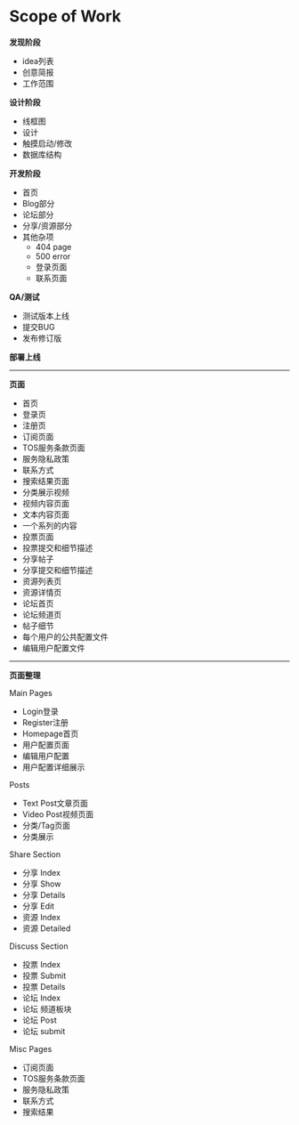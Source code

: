 # Scope of Work

**发现阶段**

* idea列表
* 创意简报
* 工作范围

**设计阶段**

* 线框图
* 设计
* 触摸启动/修改
* 数据库结构

**开发阶段**

* 首页
* Blog部分
* 论坛部分
* 分享/资源部分
* 其他杂项
  * 404 page
  * 500 error
  * 登录页面
  * 联系页面

**QA/测试**

* 测试版本上线
* 提交BUG
* 发布修订版

**部署上线**

---

**页面**

* 首页
* 登录页
* 注册页
* 订阅页面
* TOS服务条款页面
* 服务隐私政策
* 联系方式
* 搜索结果页面
* 分类展示视频
* 视频内容页面
* 文本内容页面
* 一个系列的内容
* 投票页面
* 投票提交和细节描述
* 分享帖子
* 分享提交和细节描述
* 资源列表页
* 资源详情页
* 论坛首页
* 论坛频道页
* 帖子细节
* 每个用户的公共配置文件
* 编辑用户配置文件

---

**页面整理**

Main Pages

* Login登录
* Register注册
* Homepage首页
* 用户配置页面
* 编辑用户配置
* 用户配置详细展示

Posts

* Text Post文章页面
* Video Post视频页面
* 分类/Tag页面
* 分类展示

Share Section

* 分享 Index
* 分享 Show
* 分享 Details
* 分享 Edit
* 资源 Index
* 资源 Detailed

Discuss Section

* 投票 Index
* 投票 Submit
* 投票 Details
* 论坛 Index
* 论坛 频道板块
* 论坛 Post
* 论坛 submit

Misc Pages

* 订阅页面
* TOS服务条款页面
* 服务隐私政策
* 联系方式
* 搜索结果



